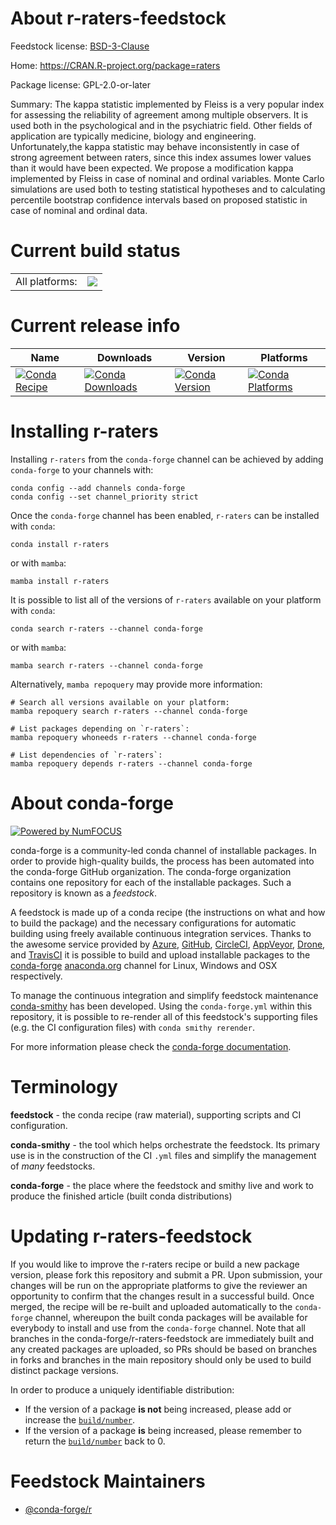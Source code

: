 About r-raters-feedstock
========================

Feedstock license: [BSD-3-Clause](https://github.com/conda-forge/r-raters-feedstock/blob/main/LICENSE.txt)

Home: https://CRAN.R-project.org/package=raters

Package license: GPL-2.0-or-later

Summary: The kappa statistic implemented by Fleiss is a very popular index for assessing the reliability of agreement among multiple observers. It is used both in the psychological and in the psychiatric field. Other fields of application are typically medicine, biology and engineering. Unfortunately,the kappa statistic may behave inconsistently in case of strong agreement between raters, since this index assumes lower values than it would have been expected. We propose a modification kappa implemented by Fleiss in case of nominal and ordinal variables. Monte Carlo simulations are used both to testing statistical hypotheses and to calculating percentile bootstrap confidence intervals based on proposed statistic in case of nominal and ordinal data.

Current build status
====================


<table><tr><td>All platforms:</td>
    <td>
      <a href="https://dev.azure.com/conda-forge/feedstock-builds/_build/latest?definitionId=10239&branchName=main">
        <img src="https://dev.azure.com/conda-forge/feedstock-builds/_apis/build/status/r-raters-feedstock?branchName=main">
      </a>
    </td>
  </tr>
</table>

Current release info
====================

| Name | Downloads | Version | Platforms |
| --- | --- | --- | --- |
| [![Conda Recipe](https://img.shields.io/badge/recipe-r--raters-green.svg)](https://anaconda.org/conda-forge/r-raters) | [![Conda Downloads](https://img.shields.io/conda/dn/conda-forge/r-raters.svg)](https://anaconda.org/conda-forge/r-raters) | [![Conda Version](https://img.shields.io/conda/vn/conda-forge/r-raters.svg)](https://anaconda.org/conda-forge/r-raters) | [![Conda Platforms](https://img.shields.io/conda/pn/conda-forge/r-raters.svg)](https://anaconda.org/conda-forge/r-raters) |

Installing r-raters
===================

Installing `r-raters` from the `conda-forge` channel can be achieved by adding `conda-forge` to your channels with:

```
conda config --add channels conda-forge
conda config --set channel_priority strict
```

Once the `conda-forge` channel has been enabled, `r-raters` can be installed with `conda`:

```
conda install r-raters
```

or with `mamba`:

```
mamba install r-raters
```

It is possible to list all of the versions of `r-raters` available on your platform with `conda`:

```
conda search r-raters --channel conda-forge
```

or with `mamba`:

```
mamba search r-raters --channel conda-forge
```

Alternatively, `mamba repoquery` may provide more information:

```
# Search all versions available on your platform:
mamba repoquery search r-raters --channel conda-forge

# List packages depending on `r-raters`:
mamba repoquery whoneeds r-raters --channel conda-forge

# List dependencies of `r-raters`:
mamba repoquery depends r-raters --channel conda-forge
```


About conda-forge
=================

[![Powered by
NumFOCUS](https://img.shields.io/badge/powered%20by-NumFOCUS-orange.svg?style=flat&colorA=E1523D&colorB=007D8A)](https://numfocus.org)

conda-forge is a community-led conda channel of installable packages.
In order to provide high-quality builds, the process has been automated into the
conda-forge GitHub organization. The conda-forge organization contains one repository
for each of the installable packages. Such a repository is known as a *feedstock*.

A feedstock is made up of a conda recipe (the instructions on what and how to build
the package) and the necessary configurations for automatic building using freely
available continuous integration services. Thanks to the awesome service provided by
[Azure](https://azure.microsoft.com/en-us/services/devops/), [GitHub](https://github.com/),
[CircleCI](https://circleci.com/), [AppVeyor](https://www.appveyor.com/),
[Drone](https://cloud.drone.io/welcome), and [TravisCI](https://travis-ci.com/)
it is possible to build and upload installable packages to the
[conda-forge](https://anaconda.org/conda-forge) [anaconda.org](https://anaconda.org/)
channel for Linux, Windows and OSX respectively.

To manage the continuous integration and simplify feedstock maintenance
[conda-smithy](https://github.com/conda-forge/conda-smithy) has been developed.
Using the ``conda-forge.yml`` within this repository, it is possible to re-render all of
this feedstock's supporting files (e.g. the CI configuration files) with ``conda smithy rerender``.

For more information please check the [conda-forge documentation](https://conda-forge.org/docs/).

Terminology
===========

**feedstock** - the conda recipe (raw material), supporting scripts and CI configuration.

**conda-smithy** - the tool which helps orchestrate the feedstock.
                   Its primary use is in the construction of the CI ``.yml`` files
                   and simplify the management of *many* feedstocks.

**conda-forge** - the place where the feedstock and smithy live and work to
                  produce the finished article (built conda distributions)


Updating r-raters-feedstock
===========================

If you would like to improve the r-raters recipe or build a new
package version, please fork this repository and submit a PR. Upon submission,
your changes will be run on the appropriate platforms to give the reviewer an
opportunity to confirm that the changes result in a successful build. Once
merged, the recipe will be re-built and uploaded automatically to the
`conda-forge` channel, whereupon the built conda packages will be available for
everybody to install and use from the `conda-forge` channel.
Note that all branches in the conda-forge/r-raters-feedstock are
immediately built and any created packages are uploaded, so PRs should be based
on branches in forks and branches in the main repository should only be used to
build distinct package versions.

In order to produce a uniquely identifiable distribution:
 * If the version of a package **is not** being increased, please add or increase
   the [``build/number``](https://docs.conda.io/projects/conda-build/en/latest/resources/define-metadata.html#build-number-and-string).
 * If the version of a package **is** being increased, please remember to return
   the [``build/number``](https://docs.conda.io/projects/conda-build/en/latest/resources/define-metadata.html#build-number-and-string)
   back to 0.

Feedstock Maintainers
=====================

* [@conda-forge/r](https://github.com/orgs/conda-forge/teams/r/)

